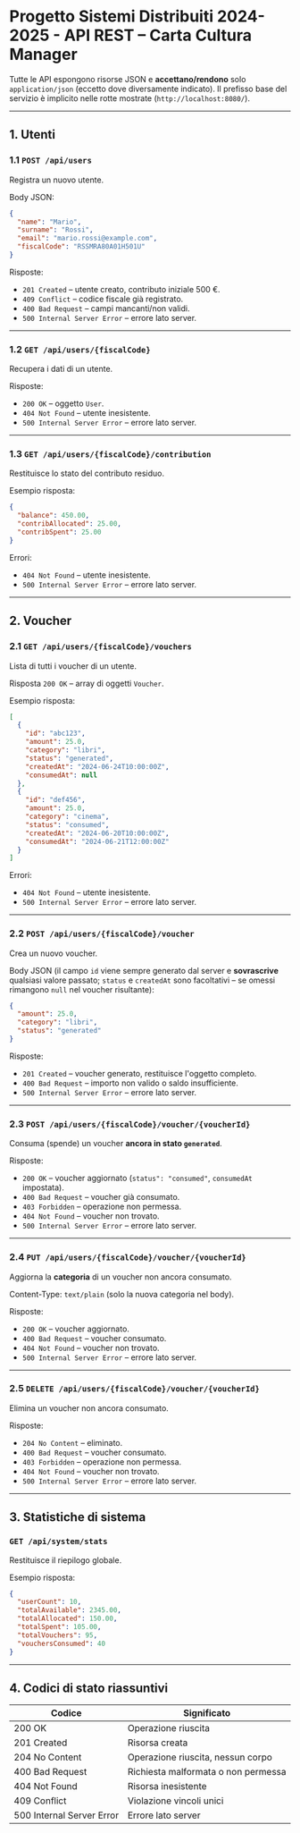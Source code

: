# Progetto Sistemi Distribuiti 2024-2025 - API REST – Carta Cultura Manager

Tutte le API espongono risorse JSON e **accettano/rendono** solo `application/json` (eccetto dove diversamente indicato). Il prefisso base del servizio è implicito nelle rotte mostrate (`http://localhost:8080/`).

---

## 1. Utenti

### 1.1 `POST /api/users`
Registra un nuovo utente.

Body JSON:
```json
{
  "name": "Mario",
  "surname": "Rossi",
  "email": "mario.rossi@example.com",
  "fiscalCode": "RSSMRA80A01H501U"
}
```
Risposte:
* `201 Created` – utente creato, contributo iniziale 500 €.
* `409 Conflict` – codice fiscale già registrato.
* `400 Bad Request` – campi mancanti/non validi.
* `500 Internal Server Error` – errore lato server.

---

### 1.2 `GET /api/users/{fiscalCode}`
Recupera i dati di un utente.

Risposte:
* `200 OK` – oggetto `User`.
* `404 Not Found` – utente inesistente.
* `500 Internal Server Error` – errore lato server.

---

### 1.3 `GET /api/users/{fiscalCode}/contribution`
Restituisce lo stato del contributo residuo.

Esempio risposta:
```json
{
  "balance": 450.00,
  "contribAllocated": 25.00,
  "contribSpent": 25.00
}
```

Errori:
* `404 Not Found` – utente inesistente.
* `500 Internal Server Error` – errore lato server.

---

## 2. Voucher

### 2.1 `GET /api/users/{fiscalCode}/vouchers`
Lista di tutti i voucher di un utente.

Risposta `200 OK` – array di oggetti `Voucher`.

Esempio risposta:
```json
[
  {
    "id": "abc123",
    "amount": 25.0,
    "category": "libri",
    "status": "generated",
    "createdAt": "2024-06-24T10:00:00Z",
    "consumedAt": null
  },
  {
    "id": "def456",
    "amount": 25.0,
    "category": "cinema",
    "status": "consumed",
    "createdAt": "2024-06-20T10:00:00Z",
    "consumedAt": "2024-06-21T12:00:00Z"
  }
]
```

Errori:
* `404 Not Found` – utente inesistente.
* `500 Internal Server Error` – errore lato server.

---

### 2.2 `POST /api/users/{fiscalCode}/voucher`
Crea un nuovo voucher.

Body JSON (il campo `id` viene sempre generato dal server e **sovrascrive** qualsiasi valore passato; `status` e `createdAt` sono facoltativi – se omessi rimangono `null` nel voucher risultante):
```json
{
  "amount": 25.0,
  "category": "libri",
  "status": "generated"
}
```
Risposte:
* `201 Created` – voucher generato, restituisce l'oggetto completo.
* `400 Bad Request` – importo non valido o saldo insufficiente.
* `500 Internal Server Error` – errore lato server.

---

### 2.3 `POST /api/users/{fiscalCode}/voucher/{voucherId}`
Consuma (spende) un voucher **ancora in stato `generated`**.

Risposte:
* `200 OK` – voucher aggiornato (`status": "consumed"`, `consumedAt` impostata).
* `400 Bad Request` – voucher già consumato.
* `403 Forbidden` – operazione non permessa.
* `404 Not Found` – voucher non trovato.
* `500 Internal Server Error` – errore lato server.

---

### 2.4 `PUT /api/users/{fiscalCode}/voucher/{voucherId}`
Aggiorna la **categoria** di un voucher non ancora consumato.

Content-Type: `text/plain` (solo la nuova categoria nel body).

Risposte:
* `200 OK` – voucher aggiornato.
* `400 Bad Request` – voucher consumato.
* `404 Not Found` – voucher non trovato.
* `500 Internal Server Error` – errore lato server.

---

### 2.5 `DELETE /api/users/{fiscalCode}/voucher/{voucherId}`
Elimina un voucher non ancora consumato.

Risposte:
* `204 No Content` – eliminato.
* `400 Bad Request` – voucher consumato.
* `403 Forbidden` – operazione non permessa.
* `404 Not Found` – voucher non trovato.
* `500 Internal Server Error` – errore lato server.

---

## 3. Statistiche di sistema

### `GET /api/system/stats`
Restituisce il riepilogo globale.

Esempio risposta:
```json
{
  "userCount": 10,
  "totalAvailable": 2345.00,
  "totalAllocated": 150.00,
  "totalSpent": 105.00,
  "totalVouchers": 95,
  "vouchersConsumed": 40
}
```

---

## 4. Codici di stato riassuntivi
| Codice | Significato |
|--------|-------------|
| 200 OK | Operazione riuscita |
| 201 Created | Risorsa creata |
| 204 No Content | Operazione riuscita, nessun corpo |
| 400 Bad Request | Richiesta malformata o non permessa |
| 404 Not Found | Risorsa inesistente |
| 409 Conflict | Violazione vincoli unici |
| 500 Internal Server Error | Errore lato server |
